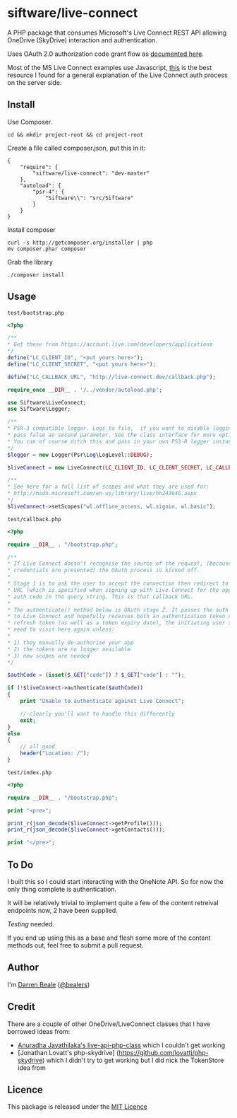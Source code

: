 # siftware/live-connect

A PHP package that consumes Microsoft's Live Connect REST API allowing OneDrive (SkyDrive) interaction and authentication.

Uses OAuth 2.0 authorization code grant flow as [documented here](http://msdn.microsoft.com/en-us/library/live/hh243647.aspx).

Most of the MS Live Connect examples use Javascript, [this](http://msdn.microsoft.com/en-us/library/live/hh243649.aspx) is the best resource I found for a general explanation of the Live Connect auth process on the server side.

## Install

Use Composer.

    cd && mkdir project-root && cd project-root

Create a file called composer.json, put this in it:

    {
        "require": {
            "siftware/live-connect": "dev-master"
        },
        "autoload": {
            "psr-4": {
                "Siftware\\": "src/Siftware"
            }
        }
    }

Install composer

    curl -s http://getcomposer.org/installer | php
    mv composer.phar composer

Grab the library

    ./composer install


## Usage

`test/bootstrap.php`

```php
<?php

/**
* Get these from https://account.live.com/developers/applications
*/
define("LC_CLIENT_ID", "<put yours here>");
define("LC_CLIENT_SECRET", "<put yours here>");

define("LC_CALLBACK_URL", "http://live-connect.dev/callback.php");

require_once __DIR__ . '/../vendor/autoload.php';

use Siftware\LiveConnect;
use Siftware\Logger;

/**
* PSR-3 compatible logger. Logs to file,  if you want to disable logging then just
* pass false as second parameter. See the class interface for more options.
* You can of course ditch this and pass in your own PS3-R logger instance
*/
$logger = new Logger(Psr\Log\LogLevel::DEBUG);

$liveConnect = new LiveConnect(LC_CLIENT_ID, LC_CLIENT_SECRET, LC_CALLBACK_URL, $logger);

/**
* See here for a full list of scopes and what they are used for:
* http://msdn.microsoft.com/en-us/library/live/hh243646.aspx
*/
$liveConnect->setScopes("wl.offline_access, wl.signin, wl.basic");
```

`test/callback.php`

```php
<?php

require __DIR__ . "/bootstrap.php";

/**
* If Live Connect doesn't recognise the source of the request, (because no
* credentials are presented) the OAuth process is kicked off.
*
* Stage 1 is to ask the user to accept the connection then redirect to the callback
* URL (which is specified when signing up with Live Connect for the app) with the
* auth code in the query string. This is that callback URL.
*
* The authenticate() method below is OAuth stage 2. It passes the auth code back
* to Live Connect and hopefully receives both an authentication token and also a
* refresh token (as well as a token expiry date), the initiating user shouldn't
* need to visit here again unless:
*
* 1) they manually de-authorise your app
* 2) the tokens are no longer available
* 3) new scopes are needed
*/

$authCode = (isset($_GET["code"]) ? $_GET["code"] : "");

if (!$liveConnect->authenticate($authCode))
{
    print "Unable to authenticate against Live Connect";

    // clearly you'll want to handle this differently
    exit;
}
else
{
    // all good
    header("Location: /");
}
```

`test/index.php`

```php
<?php

require __DIR__ . "/bootstrap.php";

print "<pre>";

print_r(json_decode($liveConnect->getProfile()));
print_r(json_decode($liveConnect->getContacts()));

print "</pre>";
```

## To Do

I built this so I could start interacting with the OneNote API. So for now the only thing complete is authentication.

It will be relatively trivial to implement quite a few of the content retreival endpoints now, 2 have been supplied.

*Testing* needed.

If you end up using this as a base and flesh some more of the content methods out, feel free to submit a pull request.

## Author

I'm [Darren Beale](http://beale.rs) ([@bealers](http://twitter.com/bealers))

## Credit

 There are a couple of other OneDrive/LiveConnect classes that I have borrowed ideas from:

  - [Anuradha Jayathilaka's live-api-php-class](https://github.com/astroanu/live-api-php-class) which I couldn't get working
  - [Jonathan Lovatt's php-skydrive] (https://github.com/lovattj/php-skydrive) which I didn't try to get working but I did nick the TokenStore idea from

## Licence

 This package is released under the [MIT Licence](http://opensource.org/licenses/MIT)